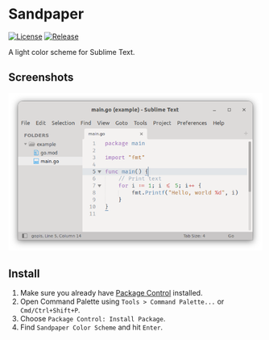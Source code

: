# Sandpaper

[![License](http://img.shields.io/badge/license-MIT-green.svg?style=flat)](https://raw.githubusercontent.com/tetafro/sublime-sandpaper/master/LICENSE)
[![Release](https://img.shields.io/github/tag/tetafro/sublime-sandpaper.svg)](https://github.com/tetafro/sublime-sandpaper/releases)

A light color scheme for Sublime Text.

## Screenshots

![image](./screenshot.png)

## Install

1. Make sure you already have [Package Control](https://packagecontrol.io/) installed.
1. Open Command Palette using `Tools > Command Palette...` or `Cmd/Ctrl+Shift+P`.
1. Choose `Package Control: Install Package`.
1. Find `Sandpaper Color Scheme` and hit `Enter`.
